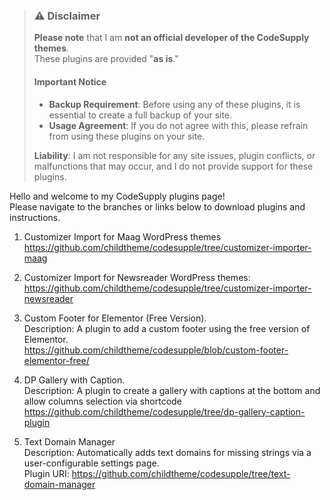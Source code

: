 > ### ⚠️ Disclaimer
> **Please note** that I am **not an official developer of the CodeSupply themes**.  
> These plugins are provided "**as is**."  
> 
> #### Important Notice
> - **Backup Requirement**: Before using any of these plugins, it is essential to create a full backup of your site.  
> - **Usage Agreement**: If you do not agree with this, please refrain from using these plugins on your site.
>
> **Liability**: I am not responsible for any site issues, plugin conflicts, or malfunctions that may occur, and I do not provide support for these plugins.


Hello and welcome to my CodeSupply plugins page! </br>
Please navigate to the branches or links below to download plugins and instructions.

1) Customizer Import for Maag WordPress themes  </br>
https://github.com/childtheme/codesupple/tree/customizer-importer-maag 

2) Customizer Import for Newsreader WordPress themes: </br>
https://github.com/childtheme/codesupple/tree/customizer-importer-newsreader

4) Custom Footer for Elementor (Free Version). </br>
Description: A plugin to add a custom footer using the free version of Elementor. </br>
https://github.com/childtheme/codesupple/blob/custom-footer-elementor-free/

5) DP Gallery with Caption. </br>
Description: A plugin to create a gallery with captions at the bottom and allow columns selection via shortcode </br>
https://github.com/childtheme/codesupple/tree/dp-gallery-caption-plugin

5) Text Domain Manager  </br>
Description: Automatically adds text domains for missing strings via a user-configurable settings page. </br>
Plugin URI: https://github.com/childtheme/codesupple/tree/text-domain-manager


